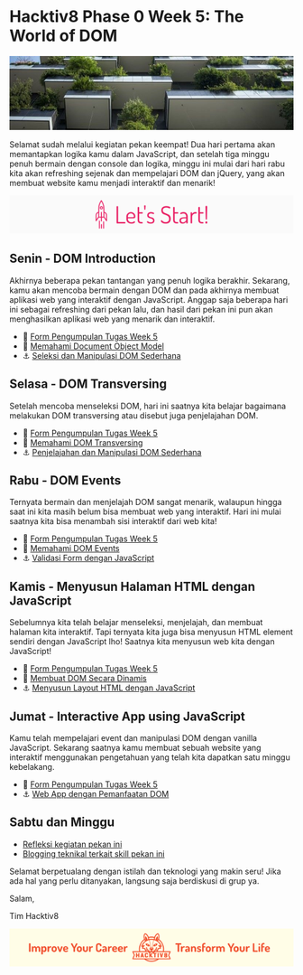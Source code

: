 # Hacktiv8 Phase 0 Week 5: The World of DOM

![Header](assets/header-w4.jpg)

Selamat sudah melalui kegiatan pekan keempat! Dua hari pertama akan memantapkan logika kamu dalam JavaScript, dan setelah tiga minggu penuh bermain dengan console dan logika, minggu ini mulai dari hari rabu kita akan refreshing sejenak dan mempelajari DOM dan jQuery, yang akan membuat website kamu menjadi interaktif dan menarik!

![Let's start!](assets/start.png)

## Senin - DOM Introduction
Akhirnya beberapa pekan tantangan yang penuh logika berakhir. Sekarang, kamu akan mencoba bermain dengan DOM dan pada akhirnya membuat aplikasi web yang interaktif dengan JavaScript. Anggap saja beberapa hari ini sebagai refreshing dari pekan lalu, dan hasil dari pekan ini pun akan menghasilkan aplikasi web yang menarik dan interaktif.

- :pushpin: [Form Pengumpulan Tugas Week 5](https://airtable.com/shr1CyS9L48RDpqEv)
- :notebook_with_decorative_cover: [Memahami Document Object Model](modules/js-dom-intro.md)
- :anchor: [Seleksi dan Manipulasi DOM Sederhana](modules/anchor-js-dom-manipulation.md)

## Selasa - DOM Transversing
Setelah mencoba menseleksi DOM, hari ini saatnya kita belajar bagaimana melakukan DOM transversing atau disebut juga penjelajahan DOM.

- :pushpin: [Form Pengumpulan Tugas Week 5](https://airtable.com/shr1CyS9L48RDpqEv)
- :notebook_with_decorative_cover: [Memahami DOM Transversing](modules/js-dom-transversing.md)
- :anchor: [Penjelajahan dan Manipulasi DOM Sederhana](modules/anchor-js-dom-transverse-manipulation.md)

## Rabu - DOM Events
Ternyata bermain dan menjelajah DOM sangat menarik, walaupun hingga saat ini kita masih belum bisa membuat web yang interaktif. Hari ini mulai saatnya kita bisa menambah sisi interaktif dari web kita!

- :pushpin: [Form Pengumpulan Tugas Week 5](https://airtable.com/shr1CyS9L48RDpqEv)
- :notebook_with_decorative_cover: [Memahami DOM Events](modules/js-dom-events.md)
- :anchor: [Validasi Form dengan JavaScript](modules/anchor-js-form-validation.md)

## Kamis - Menyusun Halaman HTML dengan JavaScript
Sebelumnya kita telah belajar menseleksi, menjelajah, dan membuat halaman kita interaktif. Tapi ternyata kita juga bisa menyusun HTML element sendiri dengan JavaScript lho! Saatnya kita menyusun web kita dengan JavaScript!

- :pushpin: [Form Pengumpulan Tugas Week 5](https://airtable.com/shr1CyS9L48RDpqEv)
- :notebook_with_decorative_cover: [Membuat DOM Secara Dinamis](modules/js-dom-creation.md)
- :anchor: [Menyusun Layout HTML dengan JavaScript](modules/anchor-js-dom-creation.md)

## Jumat - Interactive App using JavaScript
Kamu telah mempelajari event dan manipulasi DOM dengan vanilla JavaScript. Sekarang saatnya kamu membuat sebuah website yang interaktif menggunakan pengetahuan yang telah kita dapatkan satu minggu kebelakang.

- :pushpin: [Form Pengumpulan Tugas Week 5](https://airtable.com/shr1CyS9L48RDpqEv)
- :anchor: [Web App dengan Pemanfaatan DOM](modules/anchor-js-dom-web-app.md)

## Sabtu dan Minggu

- [Refleksi kegiatan pekan ini](https://github.com/hacktiv8/phase-0-activities/blob/master/modules/reflection.md)
- [Blogging teknikal terkait skill pekan ini](https://github.com/hacktiv8/phase-0-activities/blob/master/modules/blog.md)

Selamat berpetualang dengan istilah dan teknologi yang makin seru! Jika ada hal yang perlu ditanyakan, langsung saja berdiskusi di grup ya.

Salam,

Tim Hacktiv8

![Hacktiv8 Banner](assets/banner.png)

